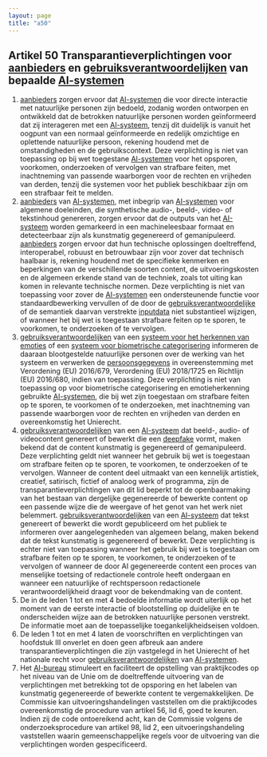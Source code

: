 ```yaml
---
layout: page
title: "a50"
---
```


## Artikel 50 Transparantieverplichtingen voor [aanbieders](a3.md#^aanbieder) en [gebruiksverantwoordelijken](a3.md#^gebruiksverantwoordelijke) van bepaalde [AI-systemen](a3.md#^ai-systeem)

1. [aanbieders](a3.md#^aanbieder) zorgen ervoor dat [AI-systemen](a3.md#^ai-systeem) die voor directe interactie met natuurlijke personen zijn bedoeld, zodanig worden ontworpen en ontwikkeld dat de betrokken natuurlijke personen worden geïnformeerd dat zij interageren met een [AI-systeem](a3.md#^ai-systeem), tenzij dit duidelijk is vanuit het oogpunt van een normaal geïnformeerde en redelijk omzichtige en oplettende natuurlijke persoon, rekening houdend met de omstandigheden en de gebruikscontext. Deze verplichting is niet van toepassing op bij wet toegestane [AI-systemen](a3.md#^ai-systeem) voor het opsporen, voorkomen, onderzoeken of vervolgen van strafbare feiten, met inachtneming van passende waarborgen voor de rechten en vrijheden van derden, tenzij die systemen voor het publiek beschikbaar zijn om een strafbaar feit te melden.
2. [aanbieders](a3.md#^aanbieder) van [AI-systemen](a3.md#^ai-systeem), met inbegrip van [AI-systemen](a3.md#^ai-systeem) voor algemene doeleinden, die synthetische audio-, beeld-, video- of tekstinhoud genereren, zorgen ervoor dat de outputs van het [AI-systeem](a3.md#^ai-systeem) worden gemarkeerd in een machineleesbaar formaat en detecteerbaar zijn als kunstmatig gegenereerd of gemanipuleerd. [aanbieders](a3.md#^aanbieder) zorgen ervoor dat hun technische oplossingen doeltreffend, interoperabel, robuust en betrouwbaar zijn voor zover dat technisch haalbaar is, rekening houdend met de specifieke kenmerken en beperkingen van de verschillende soorten content, de uitvoeringskosten en de algemeen erkende stand van de techniek, zoals tot uiting kan komen in relevante technische normen. Deze verplichting is niet van toepassing voor zover de [AI-systemen](a3.md#^ai-systeem) een ondersteunende functie voor standaardbewerking vervullen of de door de [gebruiksverantwoordelijke](a3.md#^gebruiksverantwoordelijke) of de semantiek daarvan verstrekte [inputdata](a3.md#^idata) niet substantieel wijzigen, of wanneer het bij wet is toegestaan strafbare feiten op te sporen, te voorkomen, te onderzoeken of te vervolgen.
3. [gebruiksverantwoordelijken](a3.md#^gebruiksverantwoordelijke) van een [systeem voor het herkennen van emoties](a3.md#^she) of een [systeem voor biometrische categorisering](a3.md#^sbc) informeren de daaraan blootgestelde natuurlijke personen over de werking van het systeem en verwerken de [persoonsgegevens](a3.md#^persg) in overeenstemming met Verordening (EU) 2016/679, Verordening (EU) 2018/1725 en Richtlijn (EU) 2016/680, indien van toepassing. Deze verplichting is niet van toepassing op voor biometrische categorisering en emotieherkenning gebruikte [AI-systemen](a3.md#^ai-systeem), die bij wet zijn toegestaan om strafbare feiten op te sporen, te voorkomen of te onderzoeken, met inachtneming van passende waarborgen voor de rechten en vrijheden van derden en overeenkomstig het Unierecht.
4. [gebruiksverantwoordelijken](a3.md#^gebruiksverantwoordelijke) van een [AI-systeem](a3.md#^ai-systeem) dat beeld-, audio- of videocontent genereert of bewerkt die een [deepfake](a3.md#^deepf) vormt, maken bekend dat de content kunstmatig is gegenereerd of gemanipuleerd. Deze verplichting geldt niet wanneer het gebruik bij wet is toegestaan om strafbare feiten op te sporen, te voorkomen, te onderzoeken of te vervolgen. Wanneer de content deel uitmaakt van een kennelijk artistiek, creatief, satirisch, fictief of analoog werk of programma, zijn de transparantieverplichtingen van dit lid beperkt tot de openbaarmaking van het bestaan van dergelijke gegenereerde of bewerkte content op een passende wijze die de weergave of het genot van het werk niet belemmert.
   [gebruiksverantwoordelijken](a3.md#^gebruiksverantwoordelijke) van een [AI-systeem](a3.md#^ai-systeem) dat tekst genereert of bewerkt die wordt gepubliceerd om het publiek te informeren over aangelegenheden van algemeen belang, maken bekend dat de tekst kunstmatig is gegenereerd of bewerkt. Deze verplichting is echter niet van toepassing wanneer het gebruik bij wet is toegestaan om strafbare feiten op te sporen, te voorkomen, te onderzoeken of te vervolgen of wanneer de door AI gegenereerde content een proces van menselijke toetsing of redactionele controle heeft ondergaan en wanneer een natuurlijke of rechtspersoon redactionele verantwoordelijkheid draagt voor de bekendmaking van de content.
5. De in de leden 1 tot en met 4 bedoelde informatie wordt uiterlijk op het moment van de eerste interactie of blootstelling op duidelijke en te onderscheiden wijze aan de betrokken natuurlijke personen verstrekt. De informatie moet aan de toepasselijke toegankelijkheidseisen voldoen.
6. De leden 1 tot en met 4 laten de voorschriften en verplichtingen van hoofdstuk III onverlet en doen geen afbreuk aan andere transparantieverplichtingen die zijn vastgelegd in het Unierecht of het nationale recht voor [gebruiksverantwoordelijken](a3.md#^gebruiksverantwoordelijke) van [AI-systemen](a3.md#^ai-systeem).
7. Het [AI-bureau](a3.md#^aibur) stimuleert en faciliteert de opstelling van praktijkcodes op het niveau van de Unie om de doeltreffende uitvoering van de verplichtingen met betrekking tot de opsporing en het labelen van kunstmatig gegenereerde of bewerkte content te vergemakkelijken. De Commissie kan uitvoeringshandelingen vaststellen om die praktijkcodes overeenkomstig de procedure van artikel 56, lid 6, goed te keuren. Indien zij de code ontoereikend acht, kan de Commissie volgens de onderzoeksprocedure van artikel 98, lid 2, een uitvoeringshandeling vaststellen waarin gemeenschappelijke regels voor de uitvoering van die verplichtingen worden gespecificeerd.